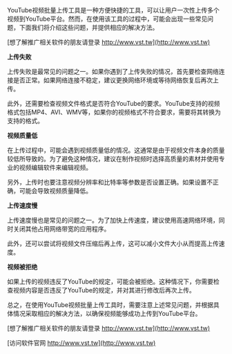 YouTube视频批量上传工具是一种方便快捷的工具，可以让用户一次性上传多个视频到YouTube平台。然而，在使用该工具的过程中，可能会出现一些常见问题，下面我们将介绍这些问题，并提供相应的解决方法。

[想了解推广相关软件的朋友请登录 http://www.vst.tw](http://www.vst.tw)

**上传失败**

上传失败是最常见的问题之一。如果你遇到了上传失败的情况，首先要检查网络连接是否正常。如果网络连接不稳定，建议更换网络环境或等待网络恢复后再次上传。

此外，还需要检查视频文件格式是否符合YouTube的要求。YouTube支持的视频格式包括MP4、AVI、WMV等，如果你的视频格式不符合要求，需要将其转换为支持的格式。

**视频质量低**

在上传过程中，可能会遇到视频质量低的情况。这通常是由于视频文件本身的质量较低所导致的。为了避免这种情况，建议在制作视频时选择高质量的素材并使用专业的视频编辑软件来编辑视频。

另外，上传时也要注意视频分辨率和比特率等参数是否设置正确。如果设置不正确，可能会导致视频质量降低。

**上传速度慢**

上传速度慢也是常见的问题之一。为了加快上传速度，建议使用高速网络环境，同时关闭其他占用网络带宽的应用程序。

此外，还可以尝试将视频文件压缩后再上传，这可以减小文件大小从而提高上传速度。

**视频被拒绝**

如果上传的视频违反了YouTube的规定，可能会被拒绝。这种情况下，你需要检查视频内容是否违反了YouTube的规定，并对其进行修改后再次上传。

总之，在使用YouTube视频批量上传工具时，需要注意上述常见问题，并根据具体情况采取相应的解决方法，以确保视频能够成功上传到YouTube平台。

[想了解推广相关软件的朋友请登录 http://www.vst.tw](http://www.vst.tw)


[访问软件官网 http://www.vst.tw](http://www.vst.tw)
